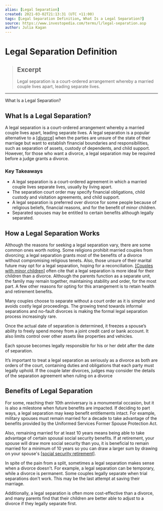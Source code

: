 ```yaml
---
alias: [Legal Separation]
created: 2021-03-02T21:13:31 (UTC +11:00)
tags: [Legal Separation Definition, What Is a Legal Separation?]
source: https://www.investopedia.com/terms/l/legal-separation.asp
author: Julia Kagan
---
```


# Legal Separation Definition

> ## Excerpt
> Legal separation is a court-ordered arrangement whereby a married couple lives apart, leading separate lives.

---

What Is a Legal Separation?
## What Is a Legal Separation?

A legal separation is a court-ordered arrangement whereby a married couple lives apart, leading separate lives. A legal separation is a popular alternative to a [[divorce]](https://www.investopedia.com/articles/pf/07/split_finances.asp) when the parties are unsure of the state of their marriage but want to establish financial boundaries and responsibilities, such as separation of assets, custody of dependents, and child support. However, for those who want a divorce, a legal separation may be required before a judge grants a divorce.

### Key Takeaways

-   A legal separation is a court-ordered agreement in which a married couple lives separate lives, usually by living apart.
-   The separation court order may specify financial obligations, child custody and visitation agreements, and child support.
-   A legal separation is preferred over divorce for some people because of religious beliefs, financial reasons, and for the benefit of minor children.
-   Separated spouses may be entitled to certain benefits although legally separated.

## How a Legal Separation Works

Although the reasons for seeking a legal separation vary, there are some common ones worth noting. Some religions prohibit married couples from divorcing; a legal separation grants most of the benefits of a divorce without compromising religious tenets. Also, those unsure of their marital future may opt for a legal separation, hoping for a reconciliation. [[Couples with minor children]](https://www.investopedia.com/articles/personal-finance/112515/how-life-insurance-works-divorce.asp) often cite that a legal separation is more ideal for their children than a divorce. Although the parents function as a separate unit, the family may remain together, maintaining stability and order, for the most part. A few other reasons for opting for this arrangement is to retain health and retirement benefits.

Many couples choose to separate without a court order as it is simpler and avoids costly legal proceedings. The growing trend towards informal separations and no-fault divorces is making the formal legal separation process increasingly rare.

Once the actual date of separation is determined, it freezes a spouse’s ability to freely spend money from a joint credit card or bank account. It also limits control over other assets like properties and vehicles.

Each spouse becomes legally responsible for his or her debt after the date of separation.

It’s important to treat a legal separation as seriously as a divorce as both are orders of the court, containing duties and obligations that each party must legally uphold. If the couple later divorces, judges may consider the details of the separation agreement when ruling on a divorce

## Benefits of Legal Separation

For some, reaching their 10th anniversary is a monumental occasion, but it is also a milestone when future benefits are impacted. If deciding to part ways, a legal separation may keep benefit entitlements intact. For example, military spouses must remain married for a decade to take advantage of the benefits provided by the Uniformed Services Former Spouse Protection Act.

Also, remaining married for at least 10 years means being able to take advantage of certain spousal social security benefits. If at retirement, your spouse will draw more social security than you, it is beneficial to remain married for a minimum of 10 years so you can draw a larger sum by drawing on your spouse's [[social security retirement]](https://www.investopedia.com/terms/s/social-security-benefits.asp).

In spite of the pain from a split, sometimes a legal separation makes sense when a divorce doesn't. For example, a legal separation can be temporary, while a divorce is permanent. Some couples legally separate when trial separations don't work. This may be the last attempt at saving their marriage.

Additionally, a legal separation is often more cost-effective than a divorce, and many parents find that their children are better able to adjust to a divorce if they legally separate first.
